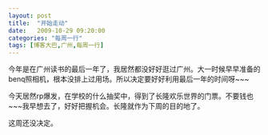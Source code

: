 ```yaml
---
layout: post
title:  "开始走动"
date:   2009-10-29 09:20:00
categories: "每周一行"
tags: [博客大巴,广州,每周一行]
---
```



今年是在广州读书的最后一年了，我居然都没好好逛过广州。大一时候早早准备的benq照相机，根本没排上过用场。所以决定要好好利用最后一年的时间呀~~~

今天居然rp爆发，在学校的什么抽奖中，得到了长隆欢乐世界的门票。不要钱也~~~我早想去了，好好把握机会。长隆就作为下周的目的地了。

这周还没决定。